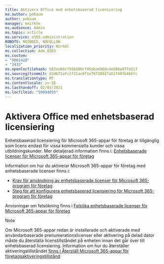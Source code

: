 ```yaml
---
title: Aktivera Office med enhetsbaserad licensiering
ms.author: pebaum
author: pebaum
manager: mnirkhe
ms.audience: Admin
ms.topic: article
ms.service: o365-administration
ROBOTS: NOINDEX, NOFOLLOW
localization_priority: Normal
ms.collection: Adm_O365
ms.custom:
- "9001420"
- "3433"
ms.openlocfilehash: b82eeb6c716b180cf45dbae96dc4e508a977a517
ms.sourcegitcommit: d3db72afc2f31ac9f1e78738937a51f40fb4b5fc
ms.translationtype: MT
ms.contentlocale: sv-SE
ms.lasthandoff: 02/03/2021
ms.locfileid: "50094055"
---
```

# <a name="activating-office-using-device-based-licensing"></a>Aktivera Office med enhetsbaserad licensiering

Enhetsbaserad licensiering för Microsoft 365-appar för företag är tillgänglig som licens endast för vissa kommersiella kunder och vissa utbildningskunder. Mer detaljerad information finns i: [Enhetsbaserade licenser för Microsoft 365-appar för företag](https://docs.microsoft.com/deployoffice/device-based-licensing)

Information om hur du aktiverar Microsoft 365-appar för företag med enhetsbaserade licenser finns i:

- [Krav för användning av enhetsbaserade licenser för Microsoft 365-program för företag](https://docs.microsoft.com/deployoffice/device-based-licensing#requirements-for-using-device-based-licensing-for-microsoft-365-apps-for-enterprise)
- [Steg för att konfigurera enhetsbaserad licensiering för Microsoft 365-program för företag](https://docs.microsoft.com/deployoffice/device-based-licensing#steps-to-configure-device-based-licensing-for-microsoft-365-apps-for-enterprise)

Anvisningar om felsökning finns i [Felsöka enhetsbaserade licenser för Microsoft 365-appar för företag](https://docs.microsoft.com/deployoffice/device-based-licensing#troubleshoot-device-based-licensing-for-microsoft-365-apps-for-enterprise)

> [!NOTE]
> Om Microsoft 365-appar redan är installerade och aktiverade med användarbaserade prenumerationslicenser eller aktivering på delad dator måste du återställa licenstillståndet på enheten innan det går över till enhetsbaserad licensiering. Information om hur du återställer aktiveringstillståndet [finns i Återställ Microsoft 365-appar för företagsaktiveringstillstånd](https://docs.microsoft.com/office/troubleshoot/activation/reset-office-365-proplus-activation-state)
